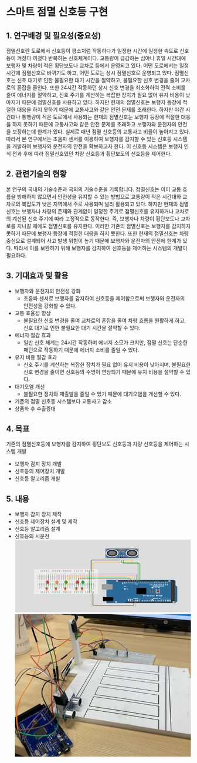 # 스마트 점멸 신호등 구현

## 1. 연구배경 및 필요성(중요성)

점멸신호란 도로에서 신호등이 평소처럼 작동하다가 일정한 시간에 일정한 속도로 신호등이 켜졌다 꺼졌다 반복하는 신호체계이다. 교통량이 급감하는 심야나 휴일 시간대에 보행자 및 차량이 적은 횡단보도나 교차로 등에서 운영되고 있다. 어떤 도로에서는 일정 시간에 점멸신호로 바뀌기도 하고, 어떤 도로는 상시 점멸신호로 운영되고 있다. 점멸신호는 신호 대기로 인한 불필요한 대기 시간을 절약하고, 불필요한 신호 변경을 줄여 교차로의 혼잡을 줄인다. 또한 24시간 작동하던 상시 신호 변경을 최소화하여 전력 소비를 줄여 에너지를 절약하고, 신호 주기를 계산하는 복잡한 장치가 필요 없어 유지 비용이 낮아지기 때문에 점멸신호를 사용하고 있다. 하지만 현재의 점멸신호는 보행자 등장에 적절한 대응을 하지 못하기 때문에 교통사고와 같은 안전 문제를 초래한다. 하지만 야간 시간대나 통행량이 적은 도로에서 사용되는 현재의 점멸신호는 보행자 등장에 적절한 대응을 하지 못하기 때문에 교통사고와 같은 안전 문제를 초래하고 보행자와 운전자의 안전을 보장하는데 한계가 있다. 실제로 매년 점멸 신호등의 교통사고 비율이 높아지고 있다. 따라서 본 연구에서는 초음파 센서를 이용하여 보행자를 감지할 수 있는 신호등 시스템을 개발하여 보행자와 운전자의 안전을 확보하고자 한다. 이 신호등 시스템은 보행자 인식 전과 후에 따라 점멸신호였던 차량 신호등과 횡단보도의 신호등을 제어한다.   

## 2. 관련기술의 현황
  본 연구의 국내의 기술수준과 국외의 기술수준을 기록합니다. 
점멸신호는 이미 교통 흐름을 방해하지 않으면서 안전성을 유지할 수 있는 방법으로 교통량이 적은 시간대와 교차로의 복잡도가 낮은 지역에서 주로 사용되며 널리 활용되고 있다. 하지만 현재의 점멸신호는 보행자나 차량의 존재와 관계없이 일정한 주기로 점멸신호를 유지하거나 교차로의 계산된 신호 주기에 따라 고정적으로 동작한다. 즉, 보행자나 차량이 횡단보도나 교차로를 지나갈 때에도 점멸신호를 유지한다. 이러한 기존의 점멸신호는 보행자를 감지하지 못하기 때문에 보행자 등장에 적절한 대응을 하지 못한다. 또한 현재의 점멸신호는 차량 중심으로 설계되어 사고 발생 위험이 높기 때문에 보행자와 운전자의 안전에 한계가 있다. 따라서 이를 보완하기 위해 보행자를 감지하여 신호등을 제어하는 시스템의 개발이 필요하다.

## 3. 기대효과 및 활용
 - 보행자와 운전자의 안전성 강화
   - 초음파 센서로 보행자를 감지하여 신호등을 제어함으로써 보행자와 운전자의 안전성을 강화할 수 있다.
- 교통 효율성 향상
  - 불필요한 신호 변경을 줄여 교차로의 혼잡을 줄여 차량 흐름을 원활하게 하고, 신호 대기로 인한 불필요한 대기 시간을 절약할 수 있다.
- 에너지 절감 효과
  - 일반 신호 체계는 24시간 작동하며 에너지 소모가 크지만, 점멸 신호는 단순한 패턴으로 작동하기 때문에 에너지 소비를 줄일 수 있다. 
- 유지 비용 절감 효과
  - 신호 주기를 계산하는 복잡한 장치가 필요 없어 유지 비용이 낮아지며, 불필요한 신호 변경을 줄이면 신호등의 수명이 연장되기 때문에 유지 비용을 절약할 수 있다.
- 대기오염 개선
  - 불필요한 정차와 재출발을 줄일 수 있기 때문에 대기오염을 개선할 수 있다.
- 기존의 점멸 신호등 시스템보다 교통사고 감소
- 상품화 후 수출증대

## 4. 목표
기존의 점멸신호등에 보행자를 감지하여 횡단보도 신호등과 차량 신호등을 제어하는 시스템 개발 
- 보행자 감지 장치 개발
- 신호등의 제어장치 개발
- 신호등 알고리즘 개발

## 5. 내용
- 보행자 감지 장치 제작
- 신호등 제어장치 설계 및 제작
- 신호등 알고리즘 설계
- 신호등의 시운전
![1](https://github.com/2461041/smart-traffic-light/blob/main/noname01.png)
![2](https://github.com/2461041/smart-traffic-light/blob/main/noname2.png)
